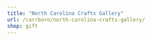 ```yaml
---
title: "North Carolina Crafts Gallery"
url: /carrboro/north-carolina-crafts-gallery/
shop: gift
---
```

